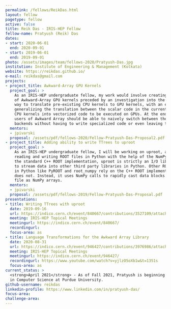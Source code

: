 ```yaml
---
permalink: /fellows/ReikDas.html
layout: fellow
pagetype: fellow
active: false
title: Reik Das - IRIS-HEP Fellow
fellow-name: Pratyush (Reik) Das
dates:
- start: 2020-06-01
  end: 2020-09-01
- start: 2019-06-01
  end: 2019-09-01
photo: /assets/images/team/fellows-2020/Pratyush-Das.jpg
institution: Institute of Engineering & Management (Kolkata)
website: https://reikdas.github.io/
e-mail: reikdas@gmail.com
projects:
- project_title: Awkward-Array GPU Kernels
  project_goal: >
    As an IRIS-HEP undergraduate fellow, my work would involve creating a library
    of Awkward-Array GPU kernels preceded by an investigation into the most appropriate
    way to translate pre-existing CPU kernels to GPU kernels, with an emphasis on
    generalizing the translation between the scalar code in the currently existing
    CPU kernels into vectorized code to be executed on GPUs. At the end of the summer,
    users of Awkward Array should be able to naively switch between the CPU and GPU
    backends without having to write specialized code or even leaving the Python prompt.
  mentors:
  - jpivarski
  proposal: /assets/pdf/fellows-2020/Fellow-Pratyush-Das-Proposal2.pdf
- project_title: Adding ability to write TTrees to uproot
  project_goal: >
    As an IRIS-HEP undergraduate fellow, I will be working on uproot, a software for
    reading and writing ROOT files in Python with the help of the NumPy library. Unlike
    the standard C++ ROOT implementation, uproot is strictly an I/O library, intended
    to stream data into other third party libraries in Python. Other ROOT file readers
    in Python like PyROOT and root_numpy rely on the C++ ROOT implementation but uproot
    does not. Instead, it uses NumPy calls to rapidly cast data blocks in the ROOT
    file as NumPy arrays.
  mentors:
  - jpivarski
  proposal: /assets/pdf/fellows-2019/Fellow-Pratyush-Das-Proposal.pdf
presentations:
- title: Writing TTrees with uproot
  date: 2019-09-16
  url: https://indico.cern.ch/event/840667/contributions/3527109/attachments/1908764/3153297/uproot-irisfellow-final.pdf
  meeting: IRIS-HEP Topical Meetings
  meetingurl: https://indico.cern.ch/event/840667/
  recordingurl:
  focus-area: as
- title: Language Transformations for the Awkward Array Library
  date: 2020-08-31
  url: https://indico.cern.ch/event/946427/contributions/3976986/attachments/2094014/3519161/IRIS-HEP-Fellow-Awkward.pdf
  meeting: IRIS-HEP Topical Meetings
  meetingurl: https://indico.cern.ch/event/946427/
  recordingurl: https://www.youtube.com/watch?v=yjlzO5oXb1w&t=1351s
  focus-area: as
current_status: >
  <strong>April 2021</strong> - As of Fall 2021, Pratyush is beginning graduate studies
  in Computer Science at Purdue University.
github-username: reikdas
linkedin-profile: https://www.linkedin.com/in/pratyush-das/
focus-area:
challenge-area:
---
```

